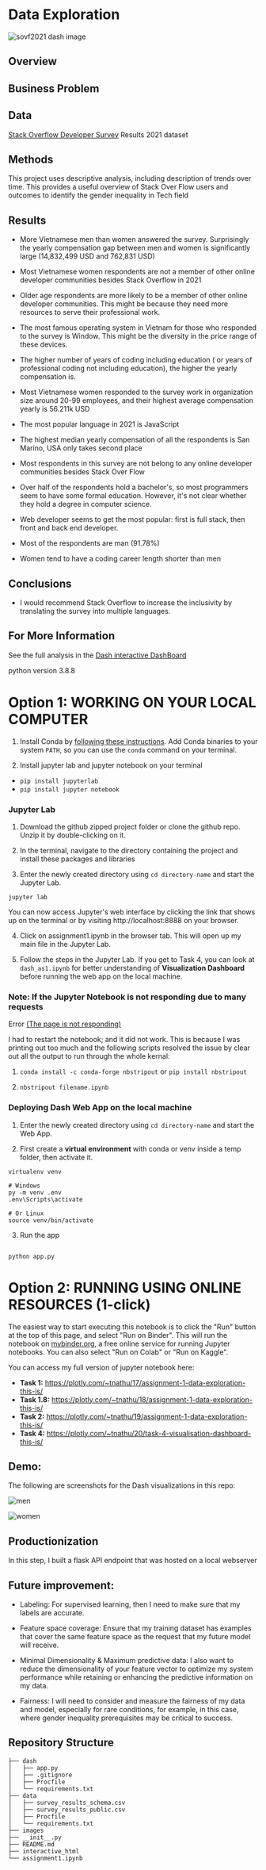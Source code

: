 # Data Exploration

![sovf2021 dash image](Images/dash.jpg)


## Overview


## Business Problem

## Data
[Stack Overflow Developer Survey](https://insights.stackoverflow.com/survey) Results 2021 dataset


## Methods

This project uses descriptive analysis, including description of trends over time. This provides a useful overview of Stack Over Flow users and outcomes to identify the gender inequality in Tech field


## Results
+ More Vietnamese men than women answered the survey. Surprisingly the yearly compensation gap between men and women is significantly large (14,832,499 USD and 762,831 USD)

+ Most Vietnamese women respondents are not a member of other online developer communities besides Stack Overflow in 2021

+ Older age respondents are more likely to be a member of other online developer communities. This might be because they need more resources to serve their professional work.

+ The most famous operating system in Vietnam for those who responded to the survey is Window. This might be the diversity in the price range of these devices.

+ The higher number of years of coding including education ( or years of professional coding not including education), the higher the yearly compensation is. 

+ Most Vietnamese women responded to the survey work in organization size around 20-99 employees, and their highest average compensation yearly is 56.211k USD

+ The most popular language in 2021 is JavaScript

+ The highest median yearly compensation of all the respondents is San Marino, USA only takes second place

+ Most respondents in this survey are not belong to any online developer communities besides Stack Over Flow

+ Over half of the respondents hold a bachelor's, so most programmers seem to have some formal education. However, it's not clear whether they hold a degree in computer science.

+ Web developer seems to get the most popular: first is full stack, then front and back end developer. 

+ Most of the respondents are man (91.78%)

+ Women tend to have a coding career length shorter than men


## Conclusions
+ I would recommend Stack Overflow to increase the inclusivity by translating the survey into multiple languages.
## For More Information
See the full analysis in the [Dash interactive DashBoard]() 


python version 3.8.8

# Option 1: WORKING ON YOUR LOCAL COMPUTER

1. Install Conda
   by [following these instructions](https://conda.io/projects/conda/en/latest/user-guide/install/index.html). Add Conda
   binaries to your system `PATH`, so you can use the `conda` command on your terminal.

2. Install jupyter lab and jupyter notebook on your terminal

+ `pip install jupyterlab`
+ `pip install jupyter notebook`

### Jupyter Lab

1. Download the github zipped project folder or clone the github repo. Unzip it by double-clicking on it.

2. In the terminal, navigate to the directory containing the project and install these packages and libraries

3. Enter the newly created directory using `cd directory-name` and start the Jupyter Lab.

```
jupyter lab

```

You can now access Jupyter's web interface by clicking the link that shows up on the terminal or by
visiting http://localhost:8888 on your browser.

4. Click on assignment1.ipynb in the browser tab. This will open up my main file in the Jupyter Lab.

5. Follow the steps in the Jupyter Lab. If you get to Task 4, you can look at `dash_as1.ipynb` for better understanding
of **Visualization Dashboard** before running the web app on the local machine.

### Note: If the Jupyter Notebook is not responding due to many requests

Error [(The page is not responding)](https://stackoverflow.com/questions/48615535/jupyter-notebook-takes-forever-to-open-and-then-pages-unresponsive-mathjax-i)

I had to restart the notebook; and it did not work. This is because I was printing out too much and the following
scripts resolved the issue by clear out all the output to run through the whole kernal:

1. `conda install -c conda-forge nbstripout` or `pip install nbstripout`

2. `nbstripout filename.ipynb`


### Deploying Dash Web App on the local machine

1. Enter the newly created directory using `cd directory-name` and start the Web App.

2. First create a **virtual environment** with conda or venv inside a temp folder, then activate it.

```
virtualenv venv

# Windows
py -m venv .env
.env\Scripts\activate

# Or Linux
source venv/bin/activate

```

3. Run the app

```

python app.py

```


# Option 2: RUNNING USING ONLINE RESOURCES (1-click)

The easiest way to start executing this notebook is to click the "Run" button at the top of this page, and select "Run
on Binder". This will run the notebook on [mybinder.org](https://mybinder.org), a free online service for running
Jupyter notebooks. You can also select "Run on Colab" or "Run on Kaggle".

You can access my full version of jupyter notebook here: 
+ **Task 1:** https://plotly.com/~tnathu/17/assignment-1-data-exploration-this-is/
+ **Task 1.8:** https://plotly.com/~tnathu/18/assignment-1-data-exploration-this-is/
+ **Task 2:** https://plotly.com/~tnathu/19/assignment-1-data-exploration-this-is/
+ **Task 4:** https://plotly.com/~tnathu/20/task-4-visualisation-dashboard-this-is/



## Demo:

The following are screenshots for the Dash visualizations in this repo:

![men](Images/compensation_men.png)

![women](Images/compensation_women.png)


## Productionization

In this step, I built a flask API endpoint that was hosted on a local webserver 



## Future improvement:

+ Labeling: For supervised learning, then I need to make sure that my labels are accurate. 

+ Feature space coverage: Ensure that my training dataset has examples that cover the same feature space as the request that my future model will receive. 

+ Minimal Dimensionality & Maximum predictive data: I also want to reduce the dimensionality of your feature vector to optimize my system performance while retaining or enhancing the predictive information on my data. 

+ Fairness:  I will need to consider and measure the fairness of my data and model, especially for rare conditions, for example, in this case, where gender inequality prerequisites may be critical to success. 


## Repository Structure

```
├── dash
│   ├── app.py
│   ├── .gitignore
│   ├── Procfile
│   └── requirements.txt
├── data
│   ├── survey_results_schema.csv
│   ├── survey_results_public.csv
│   ├── Procfile
│   └── requirements.txt
├── images
├── __init__.py
├── README.md
├── interactive_html
└── assignment1.ipynb
```
